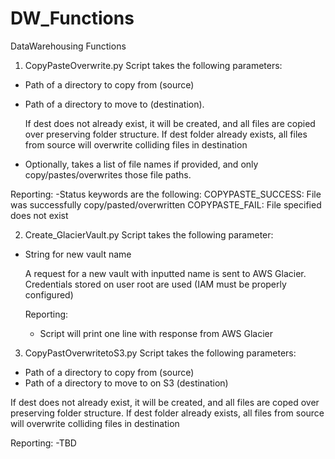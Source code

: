 # DW_Functions
DataWarehousing Functions

1) CopyPasteOverwrite.py
Script takes the following parameters:
- Path of a directory to copy from (source)
- Path of a directory to move to (destination).

	If dest does not already exist, it will be created, and all files are copied over preserving folder structure.
	If dest folder already exists, all files from source will overwrite colliding files in destination

- Optionally, takes a list of file names if provided, and only copy/pastes/overwrites those file paths.

Reporting:
-Status keywords are the following:
	COPYPASTE_SUCCESS: File was successfully copy/pasted/overwritten
	COPYPASTE_FAIL: File specified does not exist


2) Create_GlacierVault.py
Script takes the following parameter:
- String for new vault name

	A request for a new vault with inputted name is sent to AWS Glacier.
	Credentials stored on user root are used (IAM must be properly configured)

	Reporting:
	- Script will print one line with response from AWS Glacier

3) CopyPastOverwritetoS3.py
Script takes the following parameters:
- Path of a directory to copy from (source)
- Path of a directory to move to on S3 (destination)

 If dest does not already exist, it will be created, and all files are coped over
 preserving folder structure.
 If dest folder already exists, all files from source will overwrite colliding files
 in destination

  Reporting:
	-TBD
